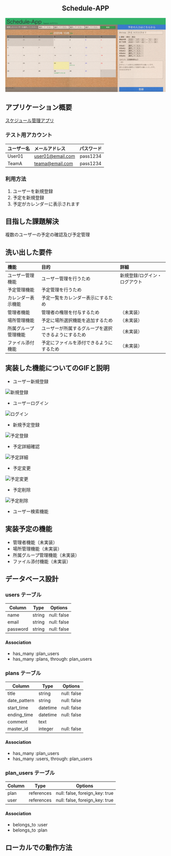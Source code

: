 <h2 align="center">Schedule-APP</h2>

![アプリトップページ](schedule-app(toppage).png)

## アプリケーション概要

[スケジュール管理アプリ](https://schedule-app-29743.herokuapp.com/)

### テスト用アカウント

|ユーザー名|メールアドレス|パスワード|
|:--|:--|:--:|
|User01|user01@email.com|pass1234|
|TeamA|teama@email.com|pass1234|

### 利用方法
1. ユーザーを新規登録
1. 予定を新規登録
1. 予定がカレンダーに表示されます


## 目指した課題解決
複数のユーザーの予定の確認及び予定管理

## 洗い出した要件

|機能|目的|詳細|
|:--|:--|:--|
|ユーザー管理機能|ユーザー管理を行うため|新規登録/ログイン・ログアウト|
|予定管理機能|予定管理を行うため||
|カレンダー表示機能|予定一覧をカレンダー表示にするため||
|管理者機能|管理者の権限を付与するため|（未実装）|
|場所管理機能|予定に場所選択機能を追加するため|（未実装）|
|所属グループ管理機能|ユーザーが所属するグループを選択できるようにするため|（未実装）|
|ファイル添付機能|予定にファイルを添付できるようにするため|（未実装）|

## 実装した機能についてのGIFと説明
- ユーザー新規登録

![新規登録]()

- ユーザーログイン

![ログイン]()

- 新規予定登録

![予定登録]()

- 予定詳細確認

![予定詳細]()

- 予定変更

![予定変更]()

- 予定削除

![予定削除]()

- ユーザー検索機能

## 実装予定の機能
- 管理者機能（未実装）
- 場所管理機能（未実装）
- 所属グループ管理機能（未実装）
- ファイル添付機能（未実装）

## データベース設計

### users テーブル

| Column    | Type    | Options     |
| --------- | ------- | ----------- |
| name      | string  | null: false |
| email     | string  | null: false |
| password  | string  | null: false |

#### Association

- has_many :plan_users
- has_many :plans, through: plan_users

### plans テーブル

| Column        | Type       | Options      |
| ------------- | ---------- | ------------ |
| title         | string     | null: false  |
| date_pattern  | string     | null: false  |
| start_time    | datetime   | null: false  |
| ending_time   | datetime   | null: false  |
| comment       | text       |              |
| master_id     | integer    | null: false  |

#### Association

- has_many :plan_users
- has_many :users, through: plan_users

### plan_users テーブル

| Column | Type       | Options                        |
| ------ | ---------- | ------------------------------ |
| plan   | references | null: false, foreign_key: true |
| user   | references | null: false, foreign_key: true |

#### Association

- belongs_to :user
- belongs_to :plan

## ローカルでの動作方法
